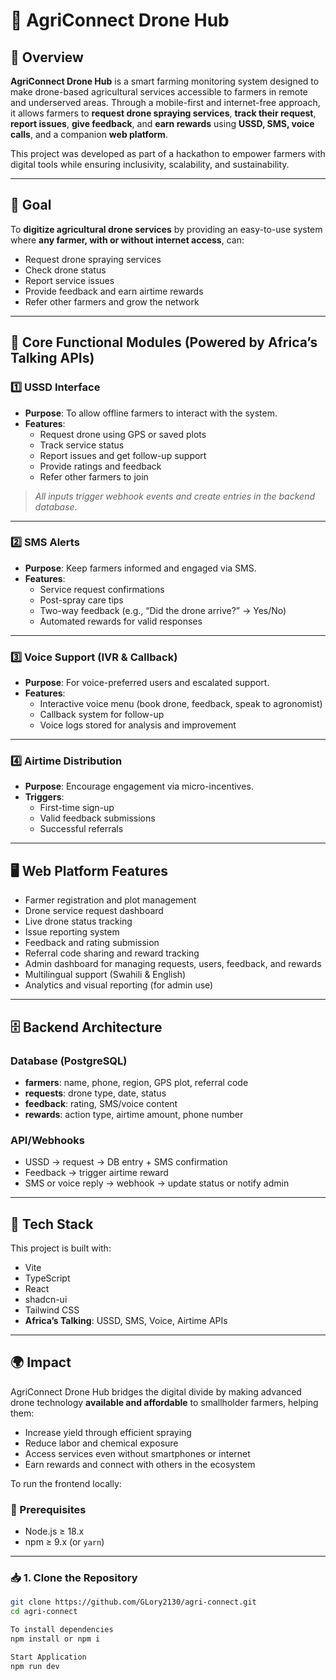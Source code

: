# 🧱 AgriConnect Drone Hub

## 🚀 Overview

**AgriConnect Drone Hub** is a smart farming monitoring system designed to make drone-based agricultural services accessible to farmers in remote and underserved areas. Through a mobile-first and internet-free approach, it allows farmers to **request drone spraying services**, **track their request**, **report issues**, **give feedback**, and **earn rewards** using **USSD, SMS, voice calls**, and a companion **web platform**. 

This project was developed as part of a hackathon to empower farmers with digital tools while ensuring inclusivity, scalability, and sustainability.

---

## 🎯 Goal

To **digitize agricultural drone services** by providing an easy-to-use system where **any farmer, with or without internet access**, can:

- Request drone spraying services  
- Check drone status  
- Report service issues  
- Provide feedback and earn airtime rewards  
- Refer other farmers and grow the network  

---

## 🧩 Core Functional Modules (Powered by Africa’s Talking APIs)

### 1️⃣ USSD Interface

- **Purpose**: To allow offline farmers to interact with the system.
- **Features**:
  - Request drone using GPS or saved plots
  - Track service status
  - Report issues and get follow-up support
  - Provide ratings and feedback
  - Refer other farmers to join

> *All inputs trigger webhook events and create entries in the backend database.*

---

### 2️⃣ SMS Alerts

- **Purpose**: Keep farmers informed and engaged via SMS.
- **Features**:
  - Service request confirmations
  - Post-spray care tips
  - Two-way feedback (e.g., “Did the drone arrive?” → Yes/No)
  - Automated rewards for valid responses

---

### 3️⃣ Voice Support (IVR & Callback)

- **Purpose**: For voice-preferred users and escalated support.
- **Features**:
  - Interactive voice menu (book drone, feedback, speak to agronomist)
  - Callback system for follow-up
  - Voice logs stored for analysis and improvement

---

### 4️⃣ Airtime Distribution

- **Purpose**: Encourage engagement via micro-incentives.
- **Triggers**:
  - First-time sign-up
  - Valid feedback submissions
  - Successful referrals

---

## 🖥 Web Platform Features

- Farmer registration and plot management
- Drone service request dashboard
- Live drone status tracking
- Issue reporting system
- Feedback and rating submission
- Referral code sharing and reward tracking
- Admin dashboard for managing requests, users, feedback, and rewards
- Multilingual support (Swahili & English)
- Analytics and visual reporting (for admin use)

---

## 🗄 Backend Architecture

### Database (PostgreSQL)

- **farmers**: name, phone, region, GPS plot, referral code  
- **requests**: drone type, date, status  
- **feedback**: rating, SMS/voice content  
- **rewards**: action type, airtime amount, phone number  

### API/Webhooks

- USSD → request → DB entry + SMS confirmation  
- Feedback → trigger airtime reward  
- SMS or voice reply → webhook → update status or notify admin  

---

## 🧠 Tech Stack

This project is built with:

- Vite
- TypeScript
- React
- shadcn-ui
- Tailwind CSS 
- **Africa’s Talking**: USSD, SMS, Voice, Airtime APIs  

---

## 🌍 Impact

AgriConnect Drone Hub bridges the digital divide by making advanced drone technology **available and affordable** to smallholder farmers, helping them:

- Increase yield through efficient spraying
- Reduce labor and chemical exposure
- Access services even without smartphones or internet
- Earn rewards and connect with others in the ecosystem

To run the frontend locally:

### 🔧 Prerequisites

- Node.js ≥ 18.x
- npm ≥ 9.x (or `yarn`)

---

### 📥 1. Clone the Repository

```bash
git clone https://github.com/GLory2130/agri-connect.git
cd agri-connect

To install dependencies
npm install or npm i

Start Application
npm run dev